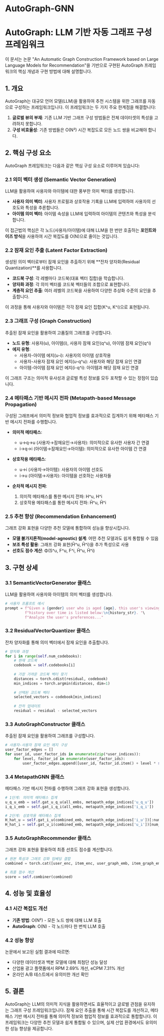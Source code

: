 # AutoGraph-GNN
# AutoGraph: LLM 기반 자동 그래프 구성 프레임워크

이 문서는 논문 "An Automatic Graph Construction Framework based on Large Language Models for Recommendation"을 기반으로 구현된 AutoGraph 프레임워크의 핵심 개념과 구현 방법에 대해 설명합니다.

## 1. 개요

AutoGraph는 대규모 언어 모델(LLM)을 활용하여 추천 시스템을 위한 그래프를 자동으로 구성하는 프레임워크입니다. 이 프레임워크는 두 가지 주요 한계점을 해결합니다:

1. **글로벌 뷰의 부재**: 기존 LLM 기반 그래프 구성 방법들은 전체 데이터셋의 특성을 고려하지 못합니다.
2. **구성 비효율성**: 기존 방법들은 O(N²) 시간 복잡도로 모든 노드 쌍을 비교해야 합니다.

## 2. 핵심 구성 요소

AutoGraph 프레임워크는 다음과 같은 핵심 구성 요소로 이루어져 있습니다:

### 2.1 의미 벡터 생성 (Semantic Vector Generation)

LLM을 활용하여 사용자와 아이템에 대한 풍부한 의미 벡터를 생성합니다.

- **사용자 의미 벡터**: 사용자 프로필과 상호작용 기록을 LLM에 입력하여 사용자의 선호도와 특성을 추론합니다.
- **아이템 의미 벡터**: 아이템 속성을 LLM에 입력하여 아이템의 콘텐츠와 특성을 분석합니다.

이 접근법의 핵심은 각 노드(사용자/아이템)에 대해 LLM을 한 번만 호출하는 **포인트와이즈 방식**을 사용하여 시간 복잡도를 O(N)으로 줄이는 것입니다.

### 2.2 잠재 요인 추출 (Latent Factor Extraction)

생성된 의미 벡터로부터 잠재 요인을 추출하기 위해 **잔차 양자화(Residual Quantization)**를 사용합니다.

- **코드북 구성**: 각 레벨마다 코드북(대표 벡터 집합)을 학습합니다.
- **양자화 과정**: 각 의미 벡터를 코드북 벡터들의 조합으로 표현합니다.
- **계층적 요인 추출**: 여러 레벨의 코드북을 사용하여 다양한 추상화 수준의 요인을 추출합니다.

이 과정을 통해 사용자와 아이템은 각각 잠재 요인 집합(K^u, K^i)으로 표현됩니다.

### 2.3 그래프 구성 (Graph Construction)

추출된 잠재 요인을 활용하여 고품질의 그래프를 구성합니다.

- **노드 유형**: 사용자(u), 아이템(i), 사용자 잠재 요인(q^u), 아이템 잠재 요인(q^i)
- **에지 유형**:
  - 사용자-아이템 에지(u-i): 사용자의 아이템 상호작용
  - 사용자-사용자 잠재 요인 에지(u-q^u): 사용자와 해당 잠재 요인 연결
  - 아이템-아이템 잠재 요인 에지(i-q^i): 아이템과 해당 잠재 요인 연결

이 그래프 구조는 의미적 유사성과 글로벌 특성 정보를 모두 포착할 수 있는 장점이 있습니다.

### 2.4 메타패스 기반 메시지 전파 (Metapath-based Message Propagation)

구성된 그래프에서 의미적 정보와 협업적 정보를 효과적으로 집계하기 위해 메타패스 기반 메시지 전파를 수행합니다.

- **의미적 메타패스**:
  - u→q→u (사용자→잠재요인→사용자): 의미적으로 유사한 사용자 간 연결
  - i→q→i (아이템→잠재요인→아이템): 의미적으로 유사한 아이템 간 연결

- **상호작용 메타패스**:
  - u→i (사용자→아이템): 사용자의 아이템 선호도
  - i→u (아이템→사용자): 아이템을 선호하는 사용자들

- **순차적 메시지 전파**:
  1. 의미적 메타패스를 통한 메시지 전파: H^u, H^i
  2. 상호작용 메타패스를 통한 메시지 전파: Ĥ^u, Ĥ^i

### 2.5 추천 향상 (Recommendation Enhancement)

그래프 강화 표현을 다양한 추천 모델에 통합하여 성능을 향상시킵니다.

- **모델 불가지론적(model-agnostic) 설계**: 어떤 추천 모델과도 쉽게 통합될 수 있음
- **보조 특성 활용**: 그래프 강화 표현(Ĥ^u, Ĥ^i)을 추가 특성으로 사용
- **선호도 점수 계산**: Φ(S^u, F^u, F^i, Ĥ^u, Ĥ^i)

## 3. 구현 상세

### 3.1 SemanticVectorGenerator 클래스

LLM을 활용하여 사용자와 아이템의 의미 벡터를 생성합니다.

```python
# 사용자 프롬프트 예시
prompt = f"Given a {gender} user who is aged {age}, this user's viewing "\
         f"history over time is listed below:\n{history_str}. "\
         f"Analyze the user's preferences..."
```

### 3.2 ResidualVectorQuantizer 클래스

잔차 양자화를 통해 의미 벡터에서 잠재 요인을 추출합니다.

```python
# 양자화 과정
for i in range(self.num_codebooks):
    # 현재 코드북
    codebook = self.codebooks[i]
    
    # 가장 가까운 코드북 벡터 찾기
    distances = torch.cdist(residual, codebook)
    min_indices = torch.argmin(distances, dim=1)
    
    # 선택된 코드북 벡터
    selected_vectors = codebook[min_indices]
    
    # 잔차 업데이트
    residual = residual - selected_vectors
```

### 3.3 AutoGraphConstructor 클래스

추출된 잠재 요인을 활용하여 그래프를 구성합니다.

```python
# 사용자-사용자 잠재 요인 에지 구성
user_factor_edges = []
for user_id, user_factor_ids in enumerate(zip(*user_indices)):
    for level, factor_id in enumerate(user_factor_ids):
        user_factor_edges.append([user_id, factor_id.item() + level * self.user_vq.codebook_size])
```

### 3.4 MetapathGNN 클래스

메타패스 기반 메시지 전파를 수행하여 그래프 강화 표현을 생성합니다.

```python
# 1단계: 의미적 메타패스 집계
u_q_u_emb = self.gat_u_q_u(all_embs, metapath_edge_indices['u_q_u'])
i_q_i_emb = self.gat_i_q_i(all_embs, metapath_edge_indices['i_q_i'])

# 2단계: 상호작용 메타패스 집계
H_hat_u = self.gat_i_u(combined_emb, metapath_edge_indices['i_u'])[:num_users]
H_hat_i = self.gat_u_i(combined_emb, metapath_edge_indices['u_i'])[num_users:num_users+num_items]
```

### 3.5 AutoGraphRecommender 클래스

그래프 강화 표현을 활용하여 최종 선호도 점수를 계산합니다.

```python
# 원본 특성과 그래프 강화 임베딩 결합
combined = torch.cat([user_enc, item_enc, user_graph_emb, item_graph_emb], dim=1)

# 최종 점수 계산
score = self.combiner(combined)
```

## 4. 성능 및 효율성

### 4.1 시간 복잡도 개선

- **기존 방법**: O(N²) - 모든 노드 쌍에 대해 LLM 호출
- **AutoGraph**: O(N) - 각 노드마다 한 번씩 LLM 호출

### 4.2 성능 향상

논문에서 보고된 실험 결과에 따르면:

- 다양한 데이터셋과 백본 모델에 대해 최첨단 성능 달성
- 산업용 광고 플랫폼에서 RPM 2.69% 개선, eCPM 7.31% 개선
- 온라인 A/B 테스트에서 유의미한 개선 확인

## 5. 결론

AutoGraph는 LLM의 의미적 지식을 활용하면서도 효율적이고 글로벌 관점을 유지하는 그래프 구성 프레임워크입니다. 잠재 요인 추출을 통해 시간 복잡도를 개선하고, 메타패스 기반 메시지 전파를 통해 의미적 정보와 협업적 정보를 효과적으로 통합합니다. 이 프레임워크는 다양한 추천 모델과 쉽게 통합될 수 있으며, 실제 산업 환경에서도 유의미한 성능 향상을 제공합니다.
